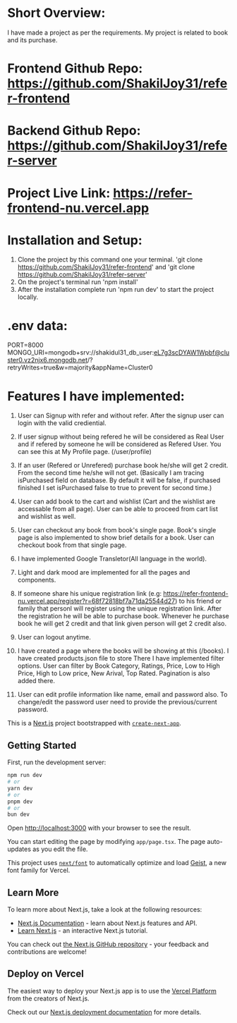 # Short Overview: 
I have made a project as per the requirements. My project is related to book and its purchase.




# Frontend Github Repo: https://github.com/ShakilJoy31/refer-frontend
# Backend Github Repo: https://github.com/ShakilJoy31/refer-server
# Project Live Link: https://refer-frontend-nu.vercel.app




# Installation and Setup:
1. Clone the project by this command one your terminal. 'git clone https://github.com/ShakilJoy31/refer-frontend' and 'git clone https://github.com/ShakilJoy31/refer-server' 
2. On the project's terminal run 'npm install'
3. After the installation complete run 'npm run dev' to start the project locally.




# .env data: 
PORT=8000
MONGO_URI=mongodb+srv://shakidul31_db_user:eL7g3scDYAW1Wpbf@cluster0.vz2njx6.mongodb.net/?retryWrites=true&w=majority&appName=Cluster0




# Features I have implemented: 
1. User can Signup with refer and without refer. After the signup user can login with the valid crediential. 

2. If user signup without being refered he will be considered as Real User and if refered by someone he will be considered as Refered User. You can see this at My Profile page. (/user/profile)

3. If an user (Refered or Unrefered) purchase book he/she will get 2 credit. From the second time he/she will not get. (Basically I am tracing isPurchased field on database. By default it will be false, if purchased finished I set isPurchased false to true to prevent for second time.)

4. User can add book to the cart and wishlist (Cart and the wishlist are accessable from all page). User can be able to proceed from cart list and wishlist as well. 

5. User can checkout any book from book's single page. Book's single page is also implemented to show brief details for a book. User can checkout book from that single page. 

5. I have implemented Google Transletor(All language in the world). 

6. Light and dark mood are implemented for all the pages and components. 

7. If someone share his unique registration link (e.g: https://refer-frontend-nu.vercel.app/register?r=68f72818bf7a71da25544d27) to his friend or family that personl will register using the unique registration link. After the registration he will be able to purchase book. Whenever he purchase book he will get 2 credit and that link given person will get 2 credit also. 

8. User can logout anytime. 

9. I have created a page where the books will be showing at this (/books). I have created products.json file to store There I have implemented filter options. User can filter by Book Category, Ratings, Price, Low to High Price, High to Low price, New Arival, Top Rated. Pagination is also added there. 

10. User can edit profile information like name, email and password also. To change/edit the password user need to provide the previous/current password.























This is a [Next.js](https://nextjs.org) project bootstrapped with [`create-next-app`](https://nextjs.org/docs/app/api-reference/cli/create-next-app).

## Getting Started

First, run the development server:

```bash
npm run dev
# or
yarn dev
# or
pnpm dev
# or
bun dev
```

Open [http://localhost:3000](http://localhost:3000) with your browser to see the result.

You can start editing the page by modifying `app/page.tsx`. The page auto-updates as you edit the file.

This project uses [`next/font`](https://nextjs.org/docs/app/building-your-application/optimizing/fonts) to automatically optimize and load [Geist](https://vercel.com/font), a new font family for Vercel.

## Learn More

To learn more about Next.js, take a look at the following resources:

- [Next.js Documentation](https://nextjs.org/docs) - learn about Next.js features and API.
- [Learn Next.js](https://nextjs.org/learn) - an interactive Next.js tutorial.

You can check out [the Next.js GitHub repository](https://github.com/vercel/next.js) - your feedback and contributions are welcome!

## Deploy on Vercel

The easiest way to deploy your Next.js app is to use the [Vercel Platform](https://vercel.com/new?utm_medium=default-template&filter=next.js&utm_source=create-next-app&utm_campaign=create-next-app-readme) from the creators of Next.js.

Check out our [Next.js deployment documentation](https://nextjs.org/docs/app/building-your-application/deploying) for more details.

